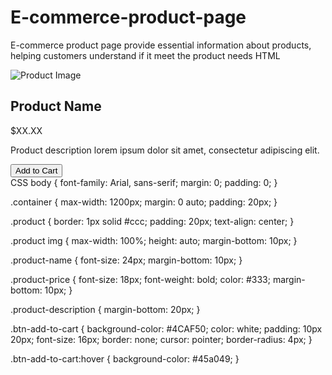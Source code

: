 # E-commerce-product-page
E-commerce product page provide essential information about products, helping customers understand if it meet the product needs
HTML
<!DOCTYPE html>
<html lang="en">
<head>
    <meta charset="UTF-8">
    <meta name="viewport" content="width=device-width, initial-scale=1.0">
    <title>Product Page</title>
    <link rel="stylesheet" href="styles.css">
</head>
<body>

<div class="container">
    <div class="product">
        <img src="product-image.jpg" alt="Product Image">
        <h2 class="product-name">Product Name</h2>
        <p class="product-price">$XX.XX</p>
        <p class="product-description">Product description lorem ipsum dolor sit amet, consectetur adipiscing elit.</p>
        <button class="btn-add-to-cart">Add to Cart</button>
    </div>
</div>

</body>
</html>
CSS
body {
    font-family: Arial, sans-serif;
    margin: 0;
    padding: 0;
}

.container {
    max-width: 1200px;
    margin: 0 auto;
    padding: 20px;
}

.product {
    border: 1px solid #ccc;
    padding: 20px;
    text-align: center;
}

.product img {
    max-width: 100%;
    height: auto;
    margin-bottom: 10px;
}

.product-name {
    font-size: 24px;
    margin-bottom: 10px;
}

.product-price {
    font-size: 18px;
    font-weight: bold;
    color: #333;
    margin-bottom: 10px;
}

.product-description {
    margin-bottom: 20px;
}

.btn-add-to-cart {
    background-color: #4CAF50;
    color: white;
    padding: 10px 20px;
    font-size: 16px;
    border: none;
    cursor: pointer;
    border-radius: 4px;
}

.btn-add-to-cart:hover {
    background-color: #45a049;
}
